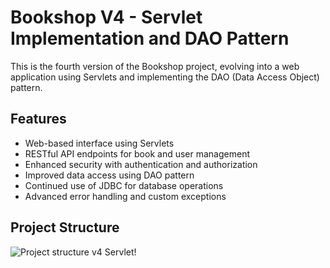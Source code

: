 # Bookshop V4 - Servlet Implementation and DAO Pattern

This is the fourth version of the Bookshop project, evolving into a web application using Servlets and implementing the DAO (Data Access Object) pattern.

## Features

- Web-based interface using Servlets
- RESTful API endpoints for book and user management
- Enhanced security with authentication and authorization
- Improved data access using DAO pattern
- Continued use of JDBC for database operations
- Advanced error handling and custom exceptions

## Project Structure
![Project structure v4 Servlet!](src/)